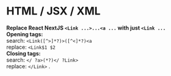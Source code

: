 # HTML / JSX / XML

**Replace React NextJS `<Link ...>...<a ...` with just `<Link ...`   
Opening tags:**  
search: `<Link([^>]*?)>([^<]*?)<a`    
replace: `<Link$1 $2`    
**Closing tags:**  
search: `</ ?a>(*?)</ ?Link>`  
replace: `</Link>` .



 

 

